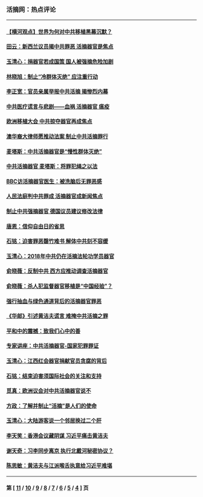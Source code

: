 ### 活摘网：热点评论
---
#### [【横河观点】世界为何对中共移植黑幕沉默？](../../pages/nf5879/n13244249.md?01030430) 
#### [田云：新西兰议员揭中共罪恶 活摘器官是焦点](../../pages/nf5879/n13070629.md?01030430) 
#### [玉清心：捐器官若成国策 国人被强摘危险加剧](../../pages/nf5879/n12802713.md?01030430) 
#### [林晓旭：制止“冷群体灭绝” 应注重行动](../../pages/nf5879/n12779736.md?01030430) 
#### [李正宽：官员亲属举报中共活摘 揭惨烈内幕](../../pages/nf5879/n12684490.md?01030430) 
#### [中共医疗谎言与悲剧——血祸 活摘器官 瘟疫](../../pages/nf5879/n12372103.md?01030430) 
#### [欧洲移植大会 中共掠夺器官再成焦点](../../pages/nf5879/n11538883.md?01030430) 
#### [澳华裔大律师愿推动法案 制止中共活摘罪行](../../pages/nf5879/n11377039.md?01030430) 
#### [麦塔斯：中共活摘器官是“慢性群体灭绝”](../../pages/nf5879/n11350529.md?01030430) 
#### [中共活摘器官 麦塔斯：将罪犯绳之以法](../../pages/nf5879/n11347973.md?01030430) 
#### [BBC访活摘器官医生：被洗脑后无罪恶感](../../pages/nf5879/n11335935.md?01030430) 
#### [人民法庭判中共罪成 活摘器官成新闻焦点](../../pages/nf5879/n11331578.md?01030430) 
#### [制止中共强摘器官 德国议员建议修改法律](../../pages/nf5879/n11249451.md?01030430) 
#### [唐恩：信仰自由日的省思](../../pages/nf5879/n11003525.md?01030430) 
#### [石铭：迫害罪恶罄竹难书  解体中共刻不容缓](../../pages/nf5879/n10942855.md?01030430) 
#### [玉清心：2018年中共仍在活摘法轮功学员器官](../../pages/nf5879/n10914646.md?01030430) 
#### [俞晓薇：反制中共 西方应推动调查活摘器官](../../pages/nf5879/n10794671.md?01030430) 
#### [俞晓薇：杀人犯监督器官移植是“中国经验”？](../../pages/nf5879/n10466427.md?01030430) 
#### [强行抽血与绿色通道背后的活摘器官罪恶](../../pages/nf5879/n10004708.md?01030430) 
#### [《华邮》引述黄洁夫谎言 难掩中共活摘之罪](../../pages/nf5879/n9642309.md?01030430) 
#### [平和中的震撼：致我们心中的善](../../pages/nf5879/n9021123.md?01030430) 
#### [专家讲座：中共活摘器官-国家犯罪罪证](../../pages/nf5879/n8828153.md?01030430) 
#### [玉清心：江西红会器官捐献官员贪腐的背后](../../pages/nf5879/n8522122.md?01030430) 
#### [石铭：结束迫害须国际社会的关注和支持](../../pages/nf5879/n8443497.md?01030430) 
#### [觅真：欧洲议会对中共活摘器官说不](../../pages/nf5879/n8337486.md?01030430) 
#### [方政：了解并制止“活摘”是人们的使命](../../pages/nf5879/n8329214.md?01030430) 
#### [玉清心：大陆游客说一个邻居换过二个肝](../../pages/nf5879/n8291404.md?01030430) 
#### [李天笑：香港会议藏阴谋 习近平痛击黄洁夫](../../pages/nf5879/n8241459.md?01030430) 
#### [谢天奇：习李同步离京 执行北戴河秘密协议？](../../pages/nf5879/n8230418.md?01030430) 
#### [陈思敏：黄洁夫与江派喉舌执意给习近平难堪](../../pages/nf5879/n8222166.md?01030430) 

---
#### 第 [ [11](./11.md?01030430) / [10](./10.md?01030430) / [9](./9.md?01030430) / [8](./8.md?01030430) / [7](./7.md?01030430) / [6](./6.md?01030430) / [5](./5.md?01030430) / [4](./4.md?01030430) ] 页
